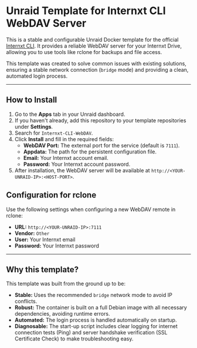 # Unraid Template for Internxt CLI WebDAV Server

This is a stable and configurable Unraid Docker template for the official [Internxt CLI](https://github.com/internxt/cli). It provides a reliable WebDAV server for your Internxt Drive, allowing you to use tools like rclone for backups and file access.

This template was created to solve common issues with existing solutions, ensuring a stable network connection (`bridge` mode) and providing a clean, automated login process.

---

## How to Install

1.  Go to the **Apps** tab in your Unraid dashboard.
2.  If you haven't already, add this repository to your template repositories under **Settings**.
3.  Search for `Internxt-CLI-WebDAV`.
4.  Click **Install** and fill in the required fields:
    * **WebDAV Port:** The external port for the service (default is `7111`).
    * **Appdata:** The path for the persistent configuration file.
    * **Email:** Your Internxt account email.
    * **Password:** Your Internxt account password.
5.  After installation, the WebDAV server will be available at `http://<YOUR-UNRAID-IP>:<HOST-PORT>`.

## Configuration for rclone

Use the following settings when configuring a new WebDAV remote in rclone:

* **URL:** `http://<YOUR-UNRAID-IP>:7111`
* **Vendor:** `Other`
* **User:** Your Internxt email
* **Password:** Your Internxt password

---

## Why this template?

This template was built from the ground up to be:
* **Stable:** Uses the recommended `bridge` network mode to avoid IP conflicts.
* **Robust:** The container is built on a full Debian image with all necessary dependencies, avoiding runtime errors.
* **Automated:** The login process is handled automatically on startup.
* **Diagnosable:** The start-up script includes clear logging for internet connection tests (Ping) and server handshake verification (SSL Certificate Check) to make troubleshooting easy.
